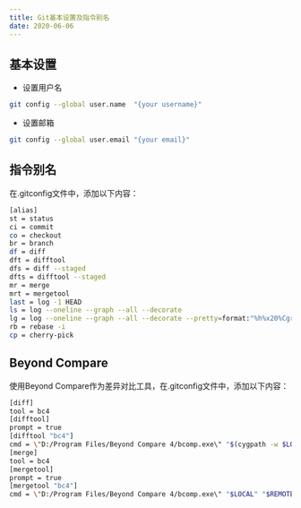 ```yaml
---
title: Git基本设置及指令别名
date: 2020-06-06
---
```


## 基本设置

- 设置用户名

```bash
git config --global user.name  "{your username}"
```

- 设置邮箱

```bash
git config --global user.email "{your email}"
```

<!--more-->

## 指令别名

在.gitconfig文件中，添加以下内容：

```bash
[alias]
st = status
ci = commit
co = checkout
br = branch
df = diff
dft = difftool
dfs = diff --staged
dfts = difftool --staged
mr = merge
mrt = mergetool
last = log -1 HEAD
ls = log --oneline --graph --all --decorate
lg = log --oneline --graph --all --decorate --pretty=format:"%h%x20%Cgreen%d%x20%Cred%an%x20%C(yellow)%ad%x20%Creset%s" --full-history --date=short
rb = rebase -i
cp = cherry-pick
```


## Beyond Compare

使用Beyond Compare作为差异对比工具，在.gitconfig文件中，添加以下内容：

```bash
[diff]
tool = bc4
[difftool]
prompt = true
[difftool "bc4"]
cmd = \"D:/Program Files/Beyond Compare 4/bcomp.exe\" "$(cygpath -w $LOCAL)" "$REMOTE" # Beyond Compare安装路径
[merge]
tool = bc4
[mergetool]
prompt = true
[mergetool "bc4"]
cmd = \"D:/Program Files/Beyond Compare 4/bcomp.exe\" "$LOCAL" "$REMOTE" "$BASE" "$MERGED" # Beyond Compare安装路径
```
